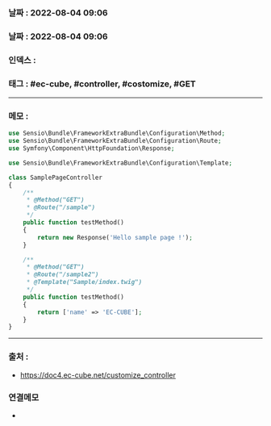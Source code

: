 ### 날짜 :  2022-08-04 09:06
### 날짜 :  2022-08-04 09:06

### 인덱스 :

### 태그 : #ec-cube, #controller, #costomize, #GET


----

### 메모 :

```php
use Sensio\Bundle\FrameworkExtraBundle\Configuration\Method;
use Sensio\Bundle\FrameworkExtraBundle\Configuration\Route;
use Symfony\Component\HttpFoundation\Response;

use Sensio\Bundle\FrameworkExtraBundle\Configuration\Template;

class SamplePageController
{
    /**
     * @Method("GET")
     * @Route("/sample")
     */
    public function testMethod()
    {
        return new Response('Hello sample page !');
    }

    /**
     * @Method("GET")
     * @Route("/sample2")
     * @Template("Sample/index.twig")
     */
    public function testMethod()
    {
        return ['name' => 'EC-CUBE'];
    }
}


```



----
### 출처 :
- https://doc4.ec-cube.net/customize_controller


### 연결메모
-














